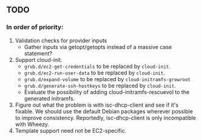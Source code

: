 ## TODO ##

### In order of priority: ###

1. Validation checks for provider inputs
    * Gather inputs via getopt/getopts instead of a massive case statement?
2. Support cloud-init.
    * `grub.d/ec2-get-credentials` to be replaced by `cloud-init`.
    * `grub.d/ec2-run-user-data` to be replaced by `cloud-init`.
    * `grub.d/expand-volume` to be replaced by `cloud-initramfs-growroot`
    * `grub.d/generate-ssh-hostkeys` to be replaced by `cloud-init`.
    * Evaluate the possibility of adding cloud-initramfs-rescuevol to the generated initramfs.
3. Figure out what the problem is with isc-dhcp-client and see if it's fixable. We should use the default Debian packages wherever possible to improve consistency. Reportedly, isc-dhcp-client is only incompatible with Wheezy.
4. Template support need not be EC2-specific.

